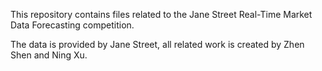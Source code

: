 This repository contains files related to the Jane Street Real-Time Market Data Forecasting competition.

The data is provided by Jane Street, all related work is created by Zhen Shen and Ning Xu.
